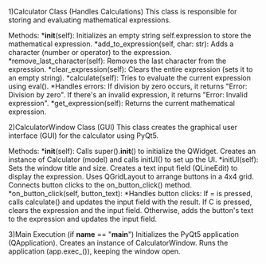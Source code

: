 1)Calculator Class (Handles Calculations)
This class is responsible for storing and evaluating mathematical expressions.

Methods:
*__init__(self):
Initializes an empty string self.expression to store the mathematical expression.
*add_to_expression(self, char: str):
Adds a character (number or operator) to the expression.
*remove_last_character(self):
Removes the last character from the expression.
*clear_expression(self):
Clears the entire expression (sets it to an empty string).
*calculate(self):
Tries to evaluate the current expression using eval().
*Handles errors:
If division by zero occurs, it returns "Error: Division by zero".
If there's an invalid expression, it returns "Error: Invalid expression".
*get_expression(self):
Returns the current mathematical expression.

2)CalculatorWindow Class (GUI)
This class creates the graphical user interface (GUI) for the calculator using PyQt5.

Methods:
*__init__(self):
Calls super().__init__() to initialize the QWidget.
Creates an instance of Calculator (model) and calls initUI() to set up the UI.
*initUI(self):
Sets the window title and size.
Creates a text input field (QLineEdit) to display the expression.
Uses QGridLayout to arrange buttons in a 4x4 grid.
Connects button clicks to the on_button_click() method.
*on_button_click(self, button_text):
*Handles button clicks:
If = is pressed, calls calculate() and updates the input field with the result.
If C is pressed, clears the expression and the input field.
Otherwise, adds the button's text to the expression and updates the input field.

3)Main Execution (if __name__ == "__main__")
Initializes the PyQt5 application (QApplication).
Creates an instance of CalculatorWindow.
Runs the application (app.exec_()), keeping the window open.

